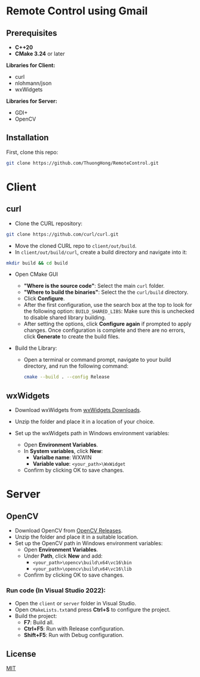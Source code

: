 # Remote Control using Gmail

## Prerequisites
* **C++20**
* **CMake 3.24** or later

**Libraries for Client:**
* curl
* nlohmann/json
* wxWidgets

**Libraries for Server:**
* GDI+
* OpenCV

## Installation
First, clone this repo:
```bash 
git clone https://github.com/ThuongHong/RemoteControl.git
```
# Client
## curl
* Clone the CURL repository:
```bash
git clone https://github.com/curl/curl.git 
``` 
* Move the cloned CURL repo to ```client/out/build```.
* In ```client/out/build/curl```, create a build directory and navigate into it:
```bash
mkdir build && cd build
```
* Open CMake GUI
    * **"Where is the source code"**: Select the main ```curl``` folder.
    * **"Where to build the binaries"**: Select the the ```curl/build``` dỉrectory.
    * Click **Configure**.
    * After the first configuration, use the search box at the top to look for the following option: ```BUILD_SHARED_LIBS```: Make sure this is unchecked to disable shared library building.
    * After setting the options, click **Configure again** if prompted to apply changes. Once configuration is complete and there are no errors, click **Generate** to create the build files.

* Build the Library:
   * Open a terminal or command prompt, navigate to your build directory, and run the following command:
     ```bash
     cmake --build . --config Release
     ```

## wxWidgets
* Download wxWidgets from [wxWidgets Downloads](https://www.wxwidgets.org/downloads/).


* Unzip the folder and place it in a location of your choice.
* Set up the wxWidgets path in Windows environment variables:
    * Open **Environment Variables**.
    * In **System variables**, click **New**:
        * **Varialbe name**: WXWIN
        * **Variable value**: ```<your_path>\WxWidget```
    * Confirm by clicking OK to save changes.

# Server
## OpenCV
* Download OpenCV from [OpenCV Releases](https://opencv.org/releases/).
* Unzip the folder and place it in a suitable location.
* Set up the OpenCV path in Windows environment variables:
    * Open **Environment Variables**.
    * Under **Path**, click **New** and add:
        * ```<your_path>\opencv\build\x64\vc16\bin```
        * ```<your_path>\opencv\build\x64\vc16\lib```
    * Confirm by clicking OK to save changes.

### Run code (In Visual Studio 2022):
* Open the ```client``` or ```server``` folder in Visual Studio.
* Open ```CMakeLists.txt```and press **Ctrl+S** to configure the project.
* Build the project:
    * **F7**: Build all.
    * **Ctrl+F5**: Run with Release configuration.
    * **Shift+F5**: Run with Debug configuration.


## License

[MIT](https://choosealicense.com/licenses/mit/)
